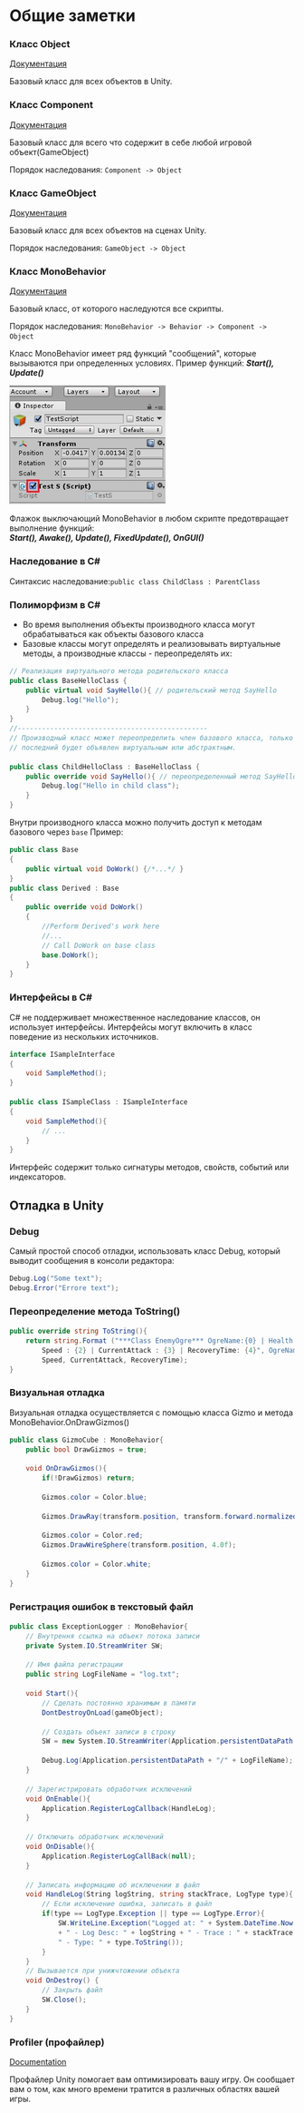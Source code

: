 # Общие заметки

### Класс Object
[Документация](https://docs.unity3d.com/ru/current/ScriptReference/Object.html)

Базовый класс для всех объектов в Unity.


### Класс Component
[Документация](https://docs.unity3d.com/ru/current/ScriptReference/Component.html)

Базовый класс для всего что содержит в себе любой игровой объект(GameObject)

Порядок наследования: `Component -> Object`

### Класс GameObject
[Документация](https://docs.unity3d.com/ru/current/ScriptReference/GameObject.html)

Базовый класс для всех объектов на сценах Unity.

Порядок наследования: `GameObject -> Object`

### Класс MonoBehavior
[Документация](https://docs.unity3d.com/ru/current/ScriptReference/MonoBehaviour.html)

Базовый класс, от которого наследуются все скрипты.

Порядок наследования: `MonoBehavior -> Behavior -> Component -> Object`

Класс MonoBehavior имеет ряд функций "сообщений", которые вызываются при определенных условиях. Пример функций: ***Start(), Update()***  

![img1](Images/img1.jpg "img1")

Флажок выключающий MonoBehavior в любом скрипте предотвращает выполнение функций:  
***Start(), Awake(), Update(), FixedUpdate(), OnGUI()***

### Наследование в C#
Синтаксис наследование:`public class ChildClass : ParentClass`

### Полиморфизм в С#
* Во время выполнения объекты производного класса могут обрабатываться как объекты базового класса
* Базовые классы могут определять и реализовывать виртуальные методы, а производные классы - переопределять их:
``` C#
// Реализация виртуального метода родительского класса
public class BaseHelloClass {
	public virtual void SayHello(){ // родительский метод SayHello
		Debug.log("Hello");
	}
}
//-----------------------------------------------
// Производный класс может переопределить член базового класса, только если 
// последний будет объявлен виртуальным или абстрактным.

public class ChildHelloClass : BaseHelloClass {
	public override void SayHello(){ // переопределенный метод SayHello
		Debug.log("Hello in child class");
	}
}
```
Внутри производного класса можно получить доступ к методам базового через `base` Пример:
``` C#
public class Base
{
    public virtual void DoWork() {/*...*/ }
}
public class Derived : Base
{
    public override void DoWork()
    {
        //Perform Derived's work here
        //...
        // Call DoWork on base class
        base.DoWork();
    }
}
```

### Интерфейсы в С#
С# не поддерживает множественное наследование классов, он использует интерфейсы. Интерфейсы могут включить в класс поведение из нескольких источников. 
``` C#
interface ISampleInterface
{
    void SampleMethod();
}

public class ISampleClass : ISampleInterface
{
	void SampleMethod(){
		// ...
	}
}
```
Интерфейс содержит только сигнатуры методов, свойств, событий или индексаторов.

## Отладка в Unity

### Debug
Самый простой способ отладки, использовать класс Debug, который выводит сообщения в консоли редактора:
``` C#
Debug.Log("Some text");
Debug.Error("Errore text");
```

### Переопределение метода ToString()
``` C#
public override string ToString(){
	return string.Format ("***Class EnemyOgre*** OgreName:{0} | Health: {1} | 
		Speed : {2} | CurrentAttack : {3} | RecoveryTime: {4}", OgreName, Health, 
		Speed, CurrentAttack, RecoveryTime);
}
```

### Визуальная отладка
Визуальная отладка осуществляется с помощью класса Gizmo и метода MonoBehavior.OnDrawGizmos()
``` C#
public class GizmoCube : MonoBehavior{
	public bool DrawGizmos = true;

	void OnDrawGizmos(){
		if(!DrawGizmos) return;

		Gizmos.color = Color.blue;

		Gizmos.DrawRay(transform.position, transform.forward.normalized * 4.0f);

		Gizmos.color = Color.red;
		Gizmos.DrawWireSphere(transform.position, 4.0f);

		Gizmos.color = Color.white;
	}
}
```

### Регистрация ошибок в текстовый файл
``` C#
public class ExceptionLogger : MonoBehavior{
	// Внутрення ссылка на объект потока записи
	private System.IO.StreamWriter SW;

	// Имя файла регистрации
	public string LogFileName = "log.txt";

	void Start(){
		// Сделать постоянно хранимым в памяти
		DontDestroyOnLoad(gameObject);

		// Создать объект записи в строку
		SW = new System.IO.StreamWriter(Application.persistentDataPath + "/" + LogFileName);

		Debug.Log(Application.persistentDataPath + "/" + LogFileName);
	}

	// Зарегистрировать обработчик исключений
	void OnEnable(){
		Application.RegisterLogCallback(HandleLog);
	}

	// Отключить обработчик исключений
	void OnDisable(){
		Application.RegisterLogCallBack(null);
	}

	// Записать информацию об исключении в файл
	void HandleLog(String logString, string stackTrace, LogType type){
		// Если исключение ошибка, записать в файл
		if(type == LogType.Exception || type == LogType.Error){
			SW.WriteLine.Exception("Logged at: " + System.DateTime.Now.ToString() 
			+ " - Log Desc: " + logString + " - Trace : " + stackTrace + 
			" - Type: " + type.ToString());
		}
	}
	// Вызывается при унижчтожении объекта
	void OnDestroy() {
		// Закрыть файл
		SW.Close();
	}
}
```

### Profiler (профайлер)
[Documentation](https://docs.unity3d.com/ru/520/Manual/Profiler.html)

Профайлер Unity помогает вам оптимизировать вашу игру. Он сообщает вам о том, как много времени тратится в различных областях вашей игры.

